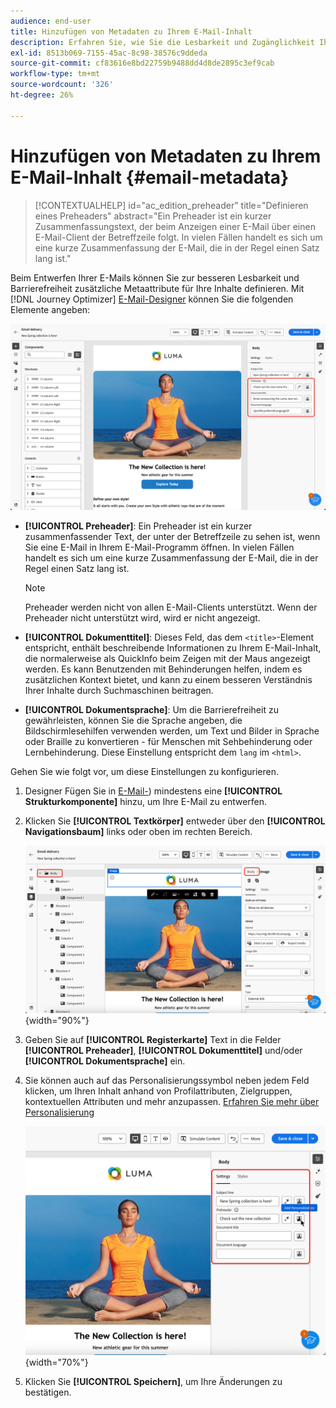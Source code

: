 ```yaml
---
audience: end-user
title: Hinzufügen von Metadaten zu Ihrem E-Mail-Inhalt
description: Erfahren Sie, wie Sie die Lesbarkeit und Zugänglichkeit Ihrer E-Mail-Inhalte mit Metadaten verbessern können
exl-id: 8513b069-7155-45ac-8c98-38576c9ddeda
source-git-commit: cf83616e8bd22759b9488dd4d8de2895c3ef9cab
workflow-type: tm+mt
source-wordcount: '326'
ht-degree: 26%

---
```


# Hinzufügen von Metadaten zu Ihrem E-Mail-Inhalt {#email-metadata}

>[!CONTEXTUALHELP]
>id="ac_edition_preheader"
>title="Definieren eines Preheaders"
>abstract="Ein Preheader ist ein kurzer Zusammenfassungstext, der beim Anzeigen einer E-Mail über einen E-Mail-Client der Betreffzeile folgt. In vielen Fällen handelt es sich um eine kurze Zusammenfassung der E-Mail, die in der Regel einen Satz lang ist."

Beim Entwerfen Ihrer E-Mails können Sie zur besseren Lesbarkeit und Barrierefreiheit zusätzliche Metaattribute für Ihre Inhalte definieren. Mit [!DNL Journey Optimizer] [E-Mail-Designer](get-started-email-designer.md) können Sie die folgenden Elemente angeben:

![](assets/email_body_settings_ex.png)

* **[!UICONTROL Preheader]**: Ein Preheader ist ein kurzer zusammenfassender Text, der unter der Betreffzeile zu sehen ist, wenn Sie eine E-Mail in Ihrem E-Mail-Programm öffnen. In vielen Fällen handelt es sich um eine kurze Zusammenfassung der E-Mail, die in der Regel einen Satz lang ist.

  >[!NOTE]
  >
  >Preheader werden nicht von allen E-Mail-Clients unterstützt. Wenn der Preheader nicht unterstützt wird, wird er nicht angezeigt.

* **[!UICONTROL Dokumenttitel]**: Dieses Feld, das dem `<title>`-Element entspricht, enthält beschreibende Informationen zu Ihrem E-Mail-Inhalt, die normalerweise als QuickInfo beim Zeigen mit der Maus angezeigt werden. Es kann Benutzenden mit Behinderungen helfen, indem es zusätzlichen Kontext bietet, und kann zu einem besseren Verständnis Ihrer Inhalte durch Suchmaschinen beitragen.

* **[!UICONTROL Dokumentsprache]**: Um die Barrierefreiheit zu gewährleisten, können Sie die Sprache angeben, die Bildschirmlesehilfen verwenden werden, um Text und Bilder in Sprache oder Braille zu konvertieren - für Menschen mit Sehbehinderung oder Lernbehinderung. Diese Einstellung entspricht dem `lang` im `<html>`.

Gehen Sie wie folgt vor, um diese Einstellungen zu konfigurieren.

1. Designer Fügen Sie in [E-Mail-](create-email-content.md)) mindestens eine **[!UICONTROL Strukturkomponente]** hinzu, um Ihre E-Mail zu entwerfen.

1. Klicken Sie **[!UICONTROL Textkörper]** entweder über den **[!UICONTROL Navigationsbaum]** links oder oben im rechten Bereich.

   ![](assets/email_body.png){width="90%"}

1. Geben Sie auf **[!UICONTROL Registerkarte]** Text in die Felder **[!UICONTROL Preheader]**, **[!UICONTROL Dokumenttitel]** und/oder **[!UICONTROL Dokumentsprache]** ein.

1. Sie können auch auf das Personalisierungssymbol neben jedem Feld klicken, um Ihren Inhalt anhand von Profilattributen, Zielgruppen, kontextuellen Attributen und mehr anzupassen. [Erfahren Sie mehr über Personalisierung](../personalization/gs-personalization.md)

   ![](assets/email_body_settings.png){width="70%"}

1. Klicken Sie **[!UICONTROL Speichern]**, um Ihre Änderungen zu bestätigen.